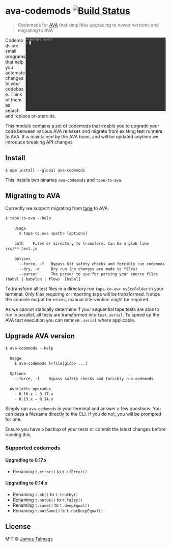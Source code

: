 # ava-codemods [![Build Status](https://travis-ci.org/avajs/ava-codemods.svg?branch=master)](https://travis-ci.org/avajs/ava-codemods)

> Codemods for [AVA](https://ava.li) that simplifies upgrading to newer versions and migrating to AVA

<img src="screenshot.gif" width="440" align="right">

Codemods are small programs that help you automate changes to your codebase. Think of them as search and replace on steroids.

This module contains a set of codemods that enable you to upgrade your code between various AVA releases and migrate from existing test runners to AVA. It is maintained by the AVA team, and will be updated anytime we introduce breaking API changes.


## Install

```
$ npm install --global ava-codemods
```

This installs two binaries `ava-codemods` and `tape-to-ava`.


## Migrating to AVA

Currently we support migrating from [tape](https://github.com/substack/tape) to AVA.

```
$ tape-to-ava --help

	Usage
	  $ tape-to-ava <path> [options]

	path	Files or directory to transform. Can be a glob like src/**.test.js

	Options
	  --force, -f	Bypass Git safety checks and forcibly run codemods
	  --dry, -d		Dry run (no changes are made to files)
	  --parser		The parser to use for parsing your source files (babel | babylon | flow)  [babel]
```

To transform all test files in a directory run `tape-to-ava mySrcFolder` in your terminal. Only files requiring or importing tape will be transformed. Notice the console output for errors, manual intervention might be required.

As we cannot statically determine if your sequential tape tests are able to run in parallel, all tests are transformed into `test.serial`. To speed up the AVA test execution you can remove `.serial` where applicable.


## Upgrade AVA version

```
$ ava-codemods --help

  Usage
    $ ava-codemods [<file|glob> ...]

  Options
    --force, -f    Bypass safety checks and forcibly run codemods

  Available upgrades
    - 0.16.x → 0.17.x
    - 0.13.x → 0.14.x
```

Simply run `ava-codemods` in your terminal and answer a few questions. You can pass a filename directly to the CLI. If you do not, you will be prompted for one.

Ensure you have a backup of your tests or commit the latest changes before running this.


### Supported codemods

#### Upgrading to 0.17.x

- Renaming `t.error()` to `t.ifError()`

#### Upgrading to 0.14.x

- Renaming `t.ok()` to `t.truthy()`
- Renaming `t.notOk()` to `t.falsy()`
- Renaming `t.same()` to `t.deepEqual()`
- Renaming `t.notSame()` to `t.notDeepEqual()`


## License

MIT © [James Talmage](https://github.com/jamestalmage)

